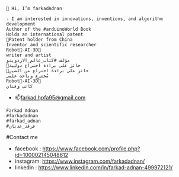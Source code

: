 ```
👋 Hi, I’m farkadAdnan
```
```
- I am interested in innovations, inventions, and algorithm development
Author of the #arduinoWorld Book
Holds an international patent
🥇Patent holder from China
Inventor and scientific researcher
Robot🤖-AI-3D👾
writer and artist
مؤلف #كتاب_عالم_الاردوينو
🥇حائز على براءة اختراع دولية
🥇حائز على براءة اختراع من الصين
مُخترع وباحث علمي
Robot🤖-AI-3D👾
كاتب وفنان
```

- 📫farkad.hpfa95@gmail.com
```
Farkad Adnan
#farkadadnan
#farkad_adnan
#فرقد_عدنان
```
#Contact me
* facebook : https://www.facebook.com/profile.php?id=100002145048612
* instagram:  https://www.instagram.com/farkadadnan/
* linkedin : https://www.linkedin.com/in/farkad-adnan-499972121/


